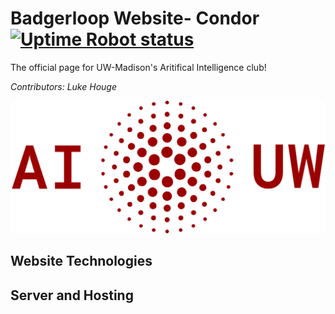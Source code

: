# Badgerloop Website- Condor [![Uptime Robot status](https://img.shields.io/uptimerobot/status/m779426128-6b6e81ed8dc987db17d4cad2.svg)](https://stats.uptimerobot.com/M1422c4x5)

The official page for UW-Madison's Aritifical Intelligence club!

*Contributors: Luke Houge*

![AI logo](https://raw.githubusercontent.com/LukeHouge/ai-uw/master/images/logo_full.png?token=AWbHvfWQ_xm_si6di5y9p6nKepJMfd9Lks5cXRVNwA%3D%3D)

## Website Technologies



## Server and Hosting
